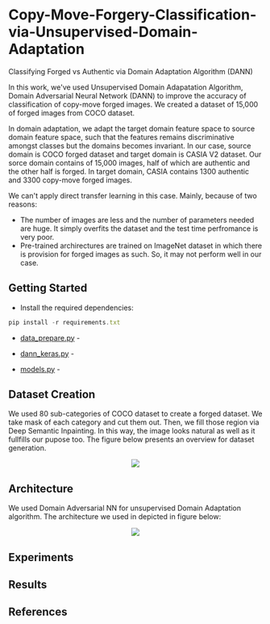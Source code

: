 # Copy-Move-Forgery-Classification-via-Unsupervised-Domain-Adaptation
Classifying Forged vs Authentic via Domain Adaptation Algorithm (DANN)

In this work, we've used Unsupervised Domain Adapatation Algorithm, Domain Adversarial Neural Network (DANN) to improve the accuracy of classification of copy-move forged images. We created a dataset of 15,000 of forged images from COCO dataset. 

In domain adaptation, we adapt the target domain feature space to source domain feature space, such that the features remains discriminative amongst classes but the domains becomes invariant. In our case, source domain is COCO forged dataset and target domain is CASIA V2 dataset. Our sorce domain contains of 15,000 images, half of which are authentic and the other half is forged. In target domain, CASIA contains 1300 authentic and 3300 copy-move forged images.

We can't apply direct transfer learning in this case. Mainly, because of two reasons:
* The number of images are less and the number of parameters needed are huge. It simply overfits the dataset and the test time perfromance is very poor.
* Pre-trained archirectures are trained on ImageNet dataset in which there is provision for forged images as such. So, it may not perform well in our case.

## Getting Started

* Install the required dependencies:
 ```javascript
 pip install -r requirements.txt
 ```
* [data_prepare.py](https://github.com/AKASH2907/Copy-Move-Forgery-Classification-via-Unsupervised-Domain-Adaptation/blob/master/data_prepare.py) - 

* [dann_keras.py](https://github.com/AKASH2907/Copy-Move-Forgery-Classification-via-Unsupervised-Domain-Adaptation/blob/master/dann_keras.py) - 

* [models.py](https://github.com/AKASH2907/Copy-Move-Forgery-Classification-via-Unsupervised-Domain-Adaptation/blob/master/models.py) - 

## Dataset Creation

We used 80 sub-categories of COCO dataset to create a forged dataset. We take mask of each category and cut them out. Then, we fill those region via Deep Semantic Inpainting. In this way, the image looks natural as well as it fullfills our pupose too. The figure below presents an overview for dataset generation.

<p align="center">
  <img src="https://user-images.githubusercontent.com/22872200/66417249-383d3f80-ea1d-11e9-8726-727e1720f768.png">
</p>

## Architecture

We used Domain Adversarial NN for unsupervised Domain Adaptation algorithm. The architecture we used in depicted in figure below: 

<p align="center">
  <img src="https://user-images.githubusercontent.com/22872200/66037369-162f5300-e52d-11e9-9dbe-00c93d1b332e.png">
</p>


## Experiments

## Results

## References
